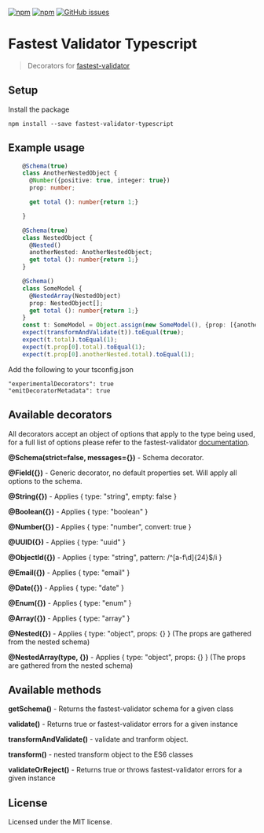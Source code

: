 [![npm](https://img.shields.io/npm/v/fastest-validator-decorators.svg)](https://www.npmjs.com/package/fastest-validator-typescript) 
[![npm](https://img.shields.io/npm/dm/fastest-validator-decorators.svg)](https://www.npmjs.com/package/fastest-validator-typescript) 
[![GitHub issues](https://img.shields.io/github/issues/yantrab/fastest-validator-decorators.svg)](https://github.com/yantrab/fastest-validator-typescript/issues) 

# Fastest Validator Typescript
> Decorators for [fastest-validator](https://github.com/icebob/fastest-validator#readme)

## Setup

Install the package
```
npm install --save fastest-validator-typescript
```
## Example usage

```ts
    @Schema(true)
    class AnotherNestedObject {
      @Number({positive: true, integer: true})
      prop: number;

      get total (): number{return 1;}

    }

    @Schema(true)
    class NestedObject {
      @Nested()
      anotherNested: AnotherNestedObject;
      get total (): number{return 1;}
    }

    @Schema()
    class SomeModel {
      @NestedArray(NestedObject)
      prop: NestedObject[];
      get total (): number{return 1;}
    }
    const t: SomeModel = Object.assign(new SomeModel(), {prop: [{anotherNested: {prop: 1}}]});
    expect(transformAndValidate(t)).toEqual(true);
    expect(t.total).toEqual(1);
    expect(t.prop[0].total).toEqual(1);
    expect(t.prop[0].anotherNested.total).toEqual(1);
```

Add the following to your tsconfig.json
```
"experimentalDecorators": true
"emitDecoratorMetadata": true
```

## Available decorators

All decorators accept an object of options that apply to the type being used, for a full list of options please refer to the fastest-validator [documentation](https://www.npmjs.com/package/fastest-validator).

**@Schema(strict=false, messages={})** - Schema decorator. 

**@Field({})** - Generic decorator, no default properties set. Will apply all options to the schema.

**@String({})** - Applies { type: "string", empty: false }

**@Boolean({})** - Applies { type: "boolean" }

**@Number({})** - Applies { type: "number", convert: true }

**@UUID({})** - Applies { type: "uuid" }

**@ObjectId({})** - Applies { type: "string", pattern: /^[a-f\d]{24}$/i }

**@Email({})** - Applies { type: "email" }

**@Date({})** - Applies { type: "date" }

**@Enum({})** - Applies { type: "enum" }

**@Array({})** - Applies { type: "array" }

**@Nested({})** - Applies { type: "object", props: {} } (The props are gathered from the nested schema)

**@NestedArray(type, {})** - Applies { type: "object", props: {} } (The props are gathered from the nested schema)

## Available methods

**getSchema()** - Returns the fastest-validator schema for a given class

**validate()** - Returns true or fastest-validator errors for a given instance

**transformAndValidate()** - validate and  tranform object.

**transform()** - nested transform object to the ES6 classes

**validateOrReject()** - Returns true or throws fastest-validator errors for a given instance



## License
Licensed under the MIT license.
